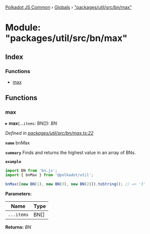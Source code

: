 [Polkadot JS Common](../README.md) › [Globals](../globals.md) › ["packages/util/src/bn/max"](_packages_util_src_bn_max_.md)

# Module: "packages/util/src/bn/max"

## Index

### Functions

* [max](_packages_util_src_bn_max_.md#max)

## Functions

###  max

▸ **max**(...`items`: BN[]): *BN*

*Defined in [packages/util/src/bn/max.ts:22](https://github.com/polkadot-js/common/blob/61b57687/packages/util/src/bn/max.ts#L22)*

**`name`** bnMax

**`summary`** Finds and returns the highest value in an array of BNs.

**`example`** 
<BR>

```javascript
import BN from 'bn.js';
import { bnMax } from '@polkadot/util';

bnMax([new BN(1), new BN(3), new BN(2)]).toString(); // => '3'
```

**Parameters:**

Name | Type |
------ | ------ |
`...items` | BN[] |

**Returns:** *BN*
